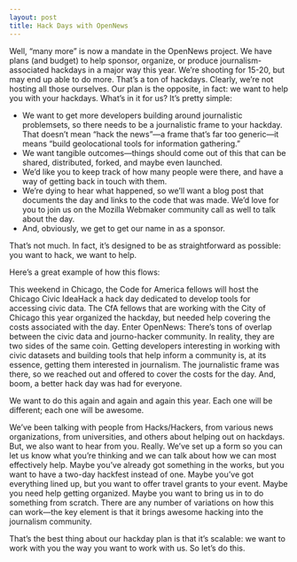 ```yaml
---
layout: post
title: Hack Days with OpenNews
---
```


Well, “many more” is now a mandate in the OpenNews project. We have plans (and budget) to help sponsor, organize, or produce journalism-associated hackdays in a major way this year. We’re shooting for 15-20, but may end up able to do more. That’s a ton of hackdays. Clearly, we’re not hosting all those ourselves. Our plan is the opposite, in fact: we want to help you with your hackdays. What’s in it for us? It’s pretty simple:

* We want to get more developers building around journalistic problemsets, so there needs to be a journalistic frame to your hackday. That doesn’t mean “hack the news”—a frame that’s far too generic—it means “build geolocational tools for information gathering.”
* We want tangible outcomes—things should come out of this that can be shared, distributed, forked, and maybe even launched.
* We’d like you to keep track of how many people were there, and have a way of getting back in touch with them.
* We’re dying to hear what happened, so we’ll want a blog post that documents the day and links to the code that was made. We’d love for you to join us on the Mozilla Webmaker community call as well to talk about the day.
* And, obviously, we get to get our name in as a sponsor.

That’s not much. In fact, it’s designed to be as straightforward as possible: you want to hack, we want to help.

Here’s a great example of how this flows:

This weekend in Chicago, the Code for America fellows will host the Chicago Civic IdeaHack a hack day dedicated to develop tools for accessing civic data. The CfA fellows that are working with the City of Chicago this year organized the hackday, but needed help covering the costs associated with the day. Enter OpenNews: There’s tons of overlap between the civic data and journo-hacker community. In reality, they are two sides of the same coin. Getting developers interesting in working with civic datasets and building tools that help inform a community is, at its essence, getting them interested in journalism. The journalistic frame was there, so we reached out and offered to cover the costs for the day. And, boom, a better hack day was had for everyone.

We want to do this again and again and again this year. Each one will be different; each one will be awesome.

We’ve been talking with people from Hacks/Hackers, from various news organizations, from universities, and others about helping out on hackdays. But, we also want to hear from you. Really. We’ve set up a form so you can let us know what you’re thinking and we can talk about how we can most effectively help. Maybe you’ve already got something in the works, but you want to have a two-day hackfest instead of one. Maybe you’ve got everything lined up, but you want to offer travel grants to your event. Maybe you need help getting organized. Maybe you want to bring us in to do something from scratch. There are any number of variations on how this can work—the key element is that it brings awesome hacking into the journalism community.

That’s the best thing about our hackday plan is that it’s scalable: we want to work with you the way you want to work with us. So let’s do this. 

<script type="text/javascript">
$(document).ready(function () { 
$('#nav li a.hackdays').addClass('active');
});
</script>